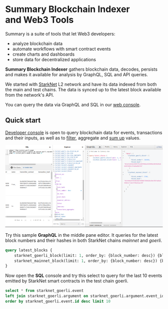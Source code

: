 # Summary Blockchain Indexer</br> and Web3 Tools

Summary is a suite of tools that let Web3 developers:

- analyze blockchain data
- automate workflows with smart contract events
- create charts and dashboards
- store data for decentralized applications

**Summary Blockchain Indexer** gathers blockchain data, decodes,
persists and makes it available for analysis by GraphQL, SQL and API
queries.

We started with [StarkNet](https://starknet.io/what-is-starknet/) L2
network and have its data indexed from both the main and test chains.
The data is synced up to the latest block available from the network's
API.

You can query the data via GraphQL and SQL in our
[web console](../../console).

## Quick start 

[Developer console](../../console) is open to query blockchain data for
events, transactions and their inputs, as well as to
[filter](queries.md#filter), aggregate and
[sum up](queries.md#aggregation) values.

![Screenshot-graphiql](img/Screenshot-graphiql.png "GraphQL console")

Try this sample **GraphQL** in the middle pane editor. It queries for
the latest block numbers and their hashes in both StarkNet chains
*mainnet* and *goerli*.

```graphql
query latest_blocks {
    starknet_goerli_block(limit: 1, order_by: {block_number: desc}) {block_number block_hash} 
    starknet_mainnet_block(limit: 1, order_by: {block_number: desc}) {block_number block_hash}
}
```

Now open the **SQL** console and try this select to query for the last
10 events emitted by StarkNet smart contracts in the test chain
goerli.

```sql
select * from starknet_goerli.event 
left join starknet_goerli.argument on starknet_goerli.argument.event_id = starknet_goerli.event.id 
order by starknet_goerli.event.id desc limit 10
```

